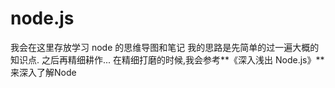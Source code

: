 # node.js
我会在这里存放学习 node 的思维导图和笔记
我的思路是先简单的过一遍大概的知识点. 之后再精细耕作...
在精细打磨的时候,我会参考**《深入浅出 Node.js》**来深入了解Node